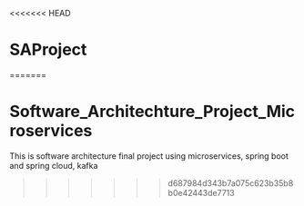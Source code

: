<<<<<<< HEAD
# SAProject
=======
# Software_Architechture_Project_Microservices
This is software architecture final project using microservices, spring boot and spring cloud, kafka
>>>>>>> d687984d343b7a075c623b35b8b0e42443de7713
